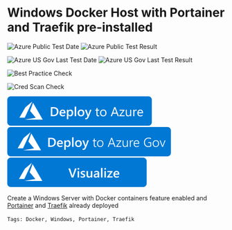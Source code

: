 # Windows Docker Host with Portainer and Traefik pre-installed

![Azure Public Test Date](https://azurequickstartsservice.blob.core.windows.net/badges/docker-portainer-traefik-windows-vm/PublicLastTestDate.svg)
![Azure Public Test Result](https://azurequickstartsservice.blob.core.windows.net/badges/docker-portainer-traefik-windows-vm/PublicDeployment.svg)

![Azure US Gov Last Test Date](https://azurequickstartsservice.blob.core.windows.net/badges/docker-portainer-traefik-windows-vm/FairfaxLastTestDate.svg)
![Azure US Gov Last Test Result](https://azurequickstartsservice.blob.core.windows.net/badges/docker-portainer-traefik-windows-vm/FairfaxDeployment.svg)

![Best Practice Check](https://azurequickstartsservice.blob.core.windows.net/badges/docker-portainer-traefik-windows-vm/BestPracticeResult.svg)

![Cred Scan Check](https://azurequickstartsservice.blob.core.windows.net/badges/docker-portainer-traefik-windows-vm/CredScanResult.svg)

[![Deploy To Azure](https://raw.githubusercontent.com/Azure/azure-quickstart-templates/master/1-CONTRIBUTION-GUIDE/images/deploytoazure.svg?sanitize=true)](https://portal.azure.com/#create/Microsoft.Template/uri/https%3A%2F%2Fraw.githubusercontent.com%2FAzure%2Fazure-quickstart-templates%2Fmaster%2Fdocker-portainer-traefik-windows-vm%2Fazuredeploy.json/createUIDefinitionUri/https%3A%2F%2Fraw.githubusercontent.com%2Ftfenster%2Fazure-quickstart-templates%2Fmaster%2Fdocker-portainer-traefik-windows-vm%2FcreateUiDefinition.json)
[![Deploy To Azure US Gov](https://raw.githubusercontent.com/Azure/azure-quickstart-templates/master/1-CONTRIBUTION-GUIDE/images/deploytoazuregov.svg?sanitize=true)](https://portal.azure.us/#create/Microsoft.Template/uri/https%3A%2F%2Fraw.githubusercontent.com%2FAzure%2Fazure-quickstart-templates%2Fmaster%2Fdocker-portainer-traefik-windows-vm%2Fazuredeploy.json/createUIDefinitionUri/https%3A%2F%2Fraw.githubusercontent.com%2FAzure%2Fazure-quickstart-templates%2Fmaster%2Fdocker-portainer-traefik-windows-vm%2FcreateUiDefinition.json)
[![Visualize](https://raw.githubusercontent.com/Azure/azure-quickstart-templates/master/1-CONTRIBUTION-GUIDE/images/visualizebutton.svg?sanitize=true)](http://armviz.io/#/?load=https%3A%2F%2Fraw.githubusercontent.com%2FAzure%2Fazure-quickstart-templates%2Fmaster%2Fdocker-portainer-traefik-windows-vm%2Fazuredeploy.json)   



Create a Windows Server with Docker containers feature enabled and [Portainer](https://portainer.io) and [Traefik](https://traefik.io) already deployed

`Tags: Docker, Windows, Portainer, Traefik`